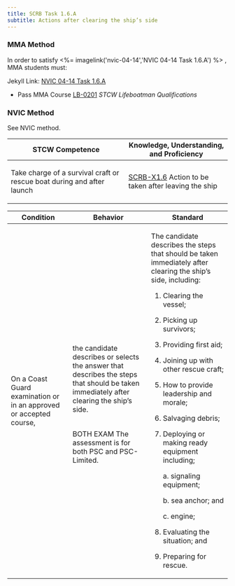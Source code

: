 ```yaml
---
title: SCRB Task 1.6.A 
subtitle: Actions after clearing the ship’s side
---
```



### MMA Method

In order to satisfy <%= imagelink('nvic-04-14','NVIC 04-14  Task  1.6.A') %> , MMA students must:

Jekyll Link: [NVIC 04-14  Task  1.6.A](/stcw23/assets/images/nvic-04-14.pdf)

* Pass MMA Course  [LB-0201](LB-0201) *STCW Lifeboatman Qualifications*


### NVIC Method

<a onclick="togglevisibility('nvic_methods')" >See NVIC method.</a>

<div id='nvic_methods' class='hide'>

<table>
<thead>
<tr>
<th class='forty'> STCW Competence </th>
<th class='sixty'> Knowledge, Understanding, and Proficiency </th>
</tr>
</thead>




<tbody>
<tr><td markdown='1'>

Take charge of a survival craft or rescue boat during and after launch

</td><td markdown='1'>

[SCRB-X1.6](../../tables/621.html#SCRB-X1.6) Action to be taken after leaving the ship

</td></tr>


</tbody>
</table>


<table>
<thead>
<tr><th class='twenty'>  Condition </th><th class='twenty'> Behavior </th><th  class='sixty'>Standard </th></tr>
</thead>
<tbody >



<tr><td markdown='1'>

On a Coast Guard examination or in an approved or accepted course,

</td><td markdown='1'>

the candidate describes or selects the answer that describes the steps that should be taken immediately after clearing the ship’s side.

<br>

<div class="tooltip">BOTH
EXAM
<span class="tooltiptext">
The assessment is for both PSC and PSC-Limited.
</span>
</div>


</td><td markdown='1'>

The candidate describes the steps that should be taken immediately after clearing the ship’s side, including:

1. Clearing the vessel;
2. Picking up survivors;
3. Providing first aid;
4. Joining up with other rescue craft;
5. How to provide leadership and morale;
6. Salvaging debris;
7. Deploying or making ready equipment including;

     a. signaling equipment;

     b. sea anchor; and
 
     c. engine;

8. Evaluating the situation; and 
9. Preparing for rescue. 

</td></tr>
</tbody>
</table>
</div>
